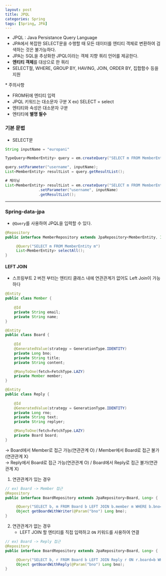 ```yaml
---
layout: post
title: JPQL
categories: Spring
tags: [Spring, JPA]
---
```


- JPQL : Java Persistance Query Language  
- JPA에서 복잡한 SELECT문을 수행할 때 모든 데이터를 엔티티 객체로 변환하여 검색하는 것은 불가능하다.
- JPA는 SQL을 추상화한 JPQL이라는 객체 지향 쿼리 언어를 제공한다.
- **엔티티 객체**를 대상으로 한 쿼리
- SELECT절, WHERE, GROUP BY, HAVING, JOIN, ORDER BY, 집합함수 등을 지원

\* 주의사항
- FROM뒤에 엔티티 입력
- JPQL 키워드는 대소문자 구분 X         ex) SELECT = select
- 엔티티와 속성은 대소문자 구분
- 엔티티에 **별명 필수**


### 기본 문법
- SELECT문

```java
String inputName = "europani"

TypeQuery<MemberEntity> query = em.createQuery("SELECT m FROM MemberEntity m WHERE m.name=:username", MemberEntity.class);

query.setParameter("username", inputName);
List<MemberEntity> resultList = query.getResultList();

# 체이닝
List<MemberEntity> resultList = em.createQuery("SELECT m FROM MemberEntity m WHERE m.name=:username", MemberEntity.class)
               .setParameter("username", inputName)
               .getResultList();
```



<hr>

### Spring-data-jpa 
- `@Query`를 사용하여 JPQL을 입력할 수 있다.

```java
@Repository
public interface MemberRepository extends JpaRepository<MemberEntity, Integer> {

     @Query("SELECT m FROM MemberEntity m")
     List<MemberEntity> selectAll();
}

```

#### LEFT JOIN
- 스프링부트 2 버전 부터는 엔티티 클래스 내에 연관관계가 없어도 Left Join이 가능하다

```java
@Entity
public class Member {
    
    @Id
    private String email;
    private String name;
}

@Entity
public class Board {
    
    @Id
    @GeneratedValue(strategy = GenerationType.IDENTITY)
    private Long bno;
    private String title;
    private String content;

    @ManyToOne(fetch=FetchType.LAZY)
    private Member member;
}

@Entity
public class Reply {
    
    @Id
    @GeneratedValue(strategy = GenerationType.IDENTITY)
    private Long rno;
    private String text;
    private String replyer;

    @ManyToOne(fetch=FetchType.LAZY)
    private Board board;
}
```
→ Board에서 Member로 접근 가능(연관관계 O) / Member에서 Board로 접근 불가(연관관계 X)  
→ Reply에서 Board로 접근 가능(연관관계 O) / Board에서 Reply로 접근 불가(연관관계 X)

1. 연관관계가 있는 경우

```java
// ex) Board -> Member 접근
@Repository
public interface BoardRepository extends JpaRepository<Board, Long> {

     @Query("SELECT b, m FROM Board b LEFT JOIN b.member m WHERE b.bno=:bno")
     Object getBoardWithWriter(@Param("bno") Long bno);
}
```

2. 연관관계가 없는 경우
   - LEFT JOIN 할 엔티티를 직접 입력하고 `ON` 키워드를 사용하여 연결

```java
// ex) Board -> Reply 접근
@Repository
public interface BoardRepository extends JpaRepository<Board, Long> {

     @Query("SELECT b, r FROM Board b LEFT JOIN Reply r ON r.board=b WHERE b.bno=:bno")
     Object getBoardWithReply(@Param("bno") Long bno);
}
```